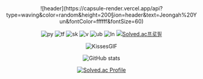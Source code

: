 <div align="center">
![header](https://capsule-render.vercel.app/api?type=waving&color=random&height=200&section=header&text=Jeongah%20Yun&fontColor=ffffff&fontSize=60)

![py](https://img.shields.io/badge/Python-3776ab?style=flat-square&logo=Python&logoColor=white)
![tf](https://img.shields.io/badge/TensorFlow-ff6f00?style=flat-square&logo=TensorFlow&logoColor=white)
![sk](https://img.shields.io/badge/scikit-learn-F7931E?style=flat-square&logo=scikit-learn&logoColor=white)
![v](https://img.shields.io/badge/VirtualBox-183A61?style=flat-square&logo=VirtualBox&logoColor=white)
![ub](https://img.shields.io/badge/Ubuntu-E95420?style=flat-square&logo=Ubuntu&logoColor=white)
![ln](https://img.shields.io/badge/Linux-ffcc00?style=flat-square&logo=Linux&logoColor=white)
[![Solved.ac프로필](http://mazassumnida.wtf/api/mini/generate_badge?boj=chelmeya)](https://solved.ac/chelmeya)

![KissesGIF](https://user-images.githubusercontent.com/96214121/188601724-9bd17ffd-7281-443d-920b-3c497918ede2.gif)

![GitHub stats](https://github-readme-stats.vercel.app/api?username=yunjeongah&hide=stars,prs,issues,contribs&show_icons=true&theme=cobalt)

[![Solved.ac Profile](http://mazassumnida.wtf/api/v2/generate_badge?boj=chelmeya)](https://solved.ac/chelmeya/)
</div>
